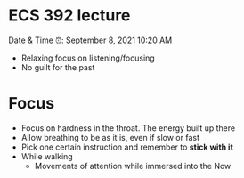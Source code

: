 # ECS 392 lecture

Date & Time ⏰: September 8, 2021 10:20 AM

- Relaxing focus on listening/focusing
- No guilt for the past

# Focus

- Focus on hardness in the throat. The energy built up there
- Allow breathing to be as it is, even if slow or fast
- Pick one certain instruction and remember to **stick with it**
- While walking
    - Movements of attention while immersed into the Now